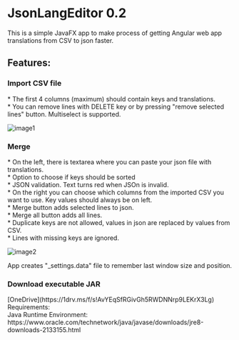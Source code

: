 <h1>JsonLangEditor 0.2</h1>

This is a simple JavaFX app to make process of getting Angular web app translations from CSV to json faster.

<h2>Features:</h2>
<h3>Import CSV file</h3>
*  The first 4 columns (maximum) should contain keys and translations. <br>
*  You can remove lines with DELETE key or by pressing "remove selected lines" button. Multiselect is supported.<br>

![image1](https://imgur.com/PY6mBVS.png)

<h3>Merge</h3>
* On the left, there is textarea where you can paste your json file with translations.<br>
* Option to choose if keys should be sorted <br>
* JSON validation. Text turns red when JSOn is invalid.<br>
* On the right you can choose which columns from the imported CSV you want to use. Key values should always be on left.<br>
* Merge button adds selected lines to json. <br>
* Merge all button adds all lines.<br>
* Duplicate keys are not allowed, values in json are replaced by values from CSV.<br>
* Lines with missing keys are ignored.<br>

![image2](https://imgur.com/4MTcacd.png)

App creates "_settings.data" file to remember last window size and position.

<h3>Download executable JAR</h3>
[OneDrive](https://1drv.ms/f/s!AvYEqSfRGivGh5RWDNNrp9LEKrX3Lg)

<br>
Requirements:<br>
Java Runtime Environment: 
https://www.oracle.com/technetwork/java/javase/downloads/jre8-downloads-2133155.html
